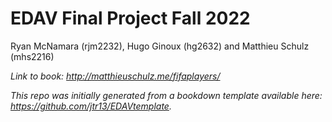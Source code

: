 # EDAV Final Project Fall 2022

Ryan McNamara (rjm2232), Hugo Ginoux (hg2632) and Matthieu Schulz (mhs2216)

*Link to book: http://matthieuschulz.me/fifaplayers/*

*This repo was initially generated from a bookdown template available here: https://github.com/jtr13/EDAVtemplate.*	





